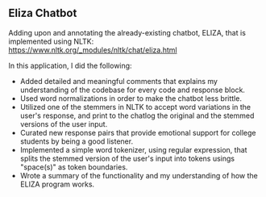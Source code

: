 ## Eliza Chatbot

Adding upon and annotating the already-existing chatbot, ELIZA,  that is implemented using NLTK: https://www.nltk.org/_modules/nltk/chat/eliza.html

In this application, I did the following:

- Added detailed and meaningful comments that explains my understanding of the codebase for every code and response block.
- Used word normalizations in order to make the chatbot less brittle.
- Utilized one of the stemmers in NLTK to accept word variations in the user's response, and print to the chatlog the original and the stemmed versions of the user input.
- Curated new response pairs that provide emotional support for college students by being a good listener.
- Implemented a simple word tokenizer, using regular expression, that splits the stemmed version of the user's input into tokens usings "space(s)" as token boundaries.
- Wrote a summary of the functionality and my understanding of how the ELIZA program works. 
